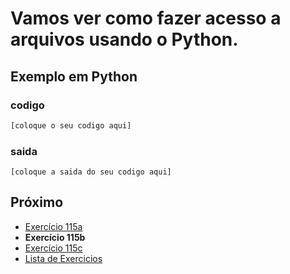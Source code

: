 # Vamos ver como fazer acesso a arquivos usando o Python.

## Exemplo em Python

### codigo

``` python
[coloque o seu codigo aqui]
```

### saida

```
[coloque a saida do seu codigo aqui]
```

## Próximo

- [Exercício 115a](../../115apython)
- **Exercício 115b**
- [Exercício 115c](../../115cpython)
- [Lista de Exercicios](../../)

